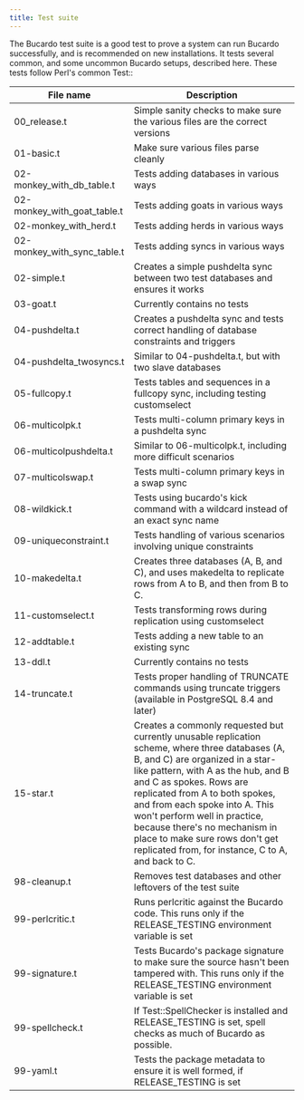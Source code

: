 ```yaml
---
title: Test suite
---
```


The Bucardo test suite is a good test to prove a system can run Bucardo successfully, and is recommended on new installations. It tests several common, and some uncommon Bucardo setups, described here. These tests follow Perl's common Test::

|File name|Description|
|---------|-----------|
|00_release.t|Simple sanity checks to make sure the various files are the correct versions|
|01-basic.t|Make sure various files parse cleanly|
|02-monkey_with_db_table.t|Tests adding databases in various ways|
|02-monkey_with_goat_table.t|Tests adding goats in various ways|
|02-monkey_with_herd.t|Tests adding herds in various ways|
|02-monkey_with_sync_table.t|Tests adding syncs in various ways|
|02-simple.t|Creates a simple pushdelta sync between two test databases and ensures it works|
|03-goat.t|Currently contains no tests|
|04-pushdelta.t|Creates a pushdelta sync and tests correct handling of database constraints and triggers|
|04-pushdelta_twosyncs.t|Similar to 04-pushdelta.t, but with two slave databases|
|05-fullcopy.t|Tests tables and sequences in a fullcopy sync, including testing customselect|
|06-multicolpk.t|Tests multi-column primary keys in a pushdelta sync|
|06-multicolpushdelta.t|Similar to 06-multicolpk.t, including more difficult scenarios|
|07-multicolswap.t|Tests multi-column primary keys in a swap sync|
|08-wildkick.t|Tests using bucardo's kick command with a wildcard instead of an exact sync name|
|09-uniqueconstraint.t|Tests handling of various scenarios involving unique constraints|
|10-makedelta.t|Creates three databases (A, B, and C), and uses makedelta to replicate rows from A to B, and then from B to C.|
|11-customselect.t|Tests transforming rows during replication using customselect|
|12-addtable.t|Tests adding a new table to an existing sync|
|13-ddl.t|Currently contains no tests|
|14-truncate.t|Tests proper handling of TRUNCATE commands using truncate triggers (available in PostgreSQL 8.4 and later)|
|15-star.t|Creates a commonly requested but currently unusable replication scheme, where three databases (A, B, and C) are organized in a star-like pattern, with A as the hub, and B and C as spokes. Rows are replicated from A to both spokes, and from each spoke into A. This won't perform well in practice, because there's no mechanism in place to make sure rows don't get replicated from, for instance, C to A, and back to C.|
|98-cleanup.t|Removes test databases and other leftovers of the test suite|
|99-perlcritic.t|Runs perlcritic against the Bucardo code. This runs only if the RELEASE_TESTING environment variable is set|
|99-signature.t|Tests Bucardo's package signature to make sure the source hasn't been tampered with. This runs only if the RELEASE_TESTING environment variable is set|
|99-spellcheck.t|If Test::SpellChecker is installed and RELEASE_TESTING is set, spell checks as much of Bucardo as possible.|
|99-yaml.t|Tests the package metadata to ensure it is well formed, if RELEASE_TESTING is set|

